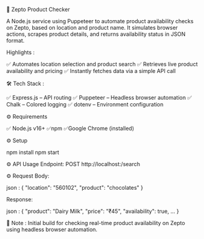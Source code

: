 🛒 Zepto Product Checker 

A Node.js service using Puppeteer to automate product availability checks on Zepto, based on location and product name. It simulates browser actions, scrapes product details, and returns availability status in JSON format.

Highlights : 


✅ Automates location selection and product search
✅ Retrieves live product availability and pricing
✅ Instantly fetches data via a simple API call


🛠️ Tech Stack :

✅ Express.js – API routing
✅ Puppeteer – Headless browser automation
✅ Chalk – Colored logging
✅ dotenv – Environment configuration

⚙️ Requirements

✅ Node.js v16+
✅npm
✅Google Chrome (installed)

⚙️ Setup

npm install
npm start

⚙️ API Usage
Endpoint:
POST http://localhost:<port>/search

⚙️ Request Body:

json :
{
  "location": "560102",
  "product": "chocolates"
}


Response:

json :
{
  "product": "Dairy Milk",
  "price": "₹45",
  "availability": true,
  ...
}


🧠 Note : 
Initial build for checking real-time product availability on Zepto using headless browser automation.
